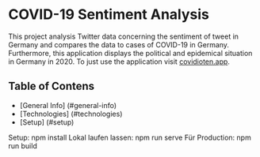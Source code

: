 # COVID-19 Sentiment Analysis

This project analysis Twitter data concerning the sentiment of tweet in Germany and compares the data to cases of COVID-19 in Germany. Furthermore, this application displays the political and epidemical situation in Germany in 2020. To just use the application visit [covidioten.app](covidioten.app>).

## Table of Contens
* [General Info] (#general-info)
* [Technologies] (#technologies)
* [Setup] (#setup)


Setup: npm install
Lokal laufen lassen: npm run serve
Für Production: npm run build
